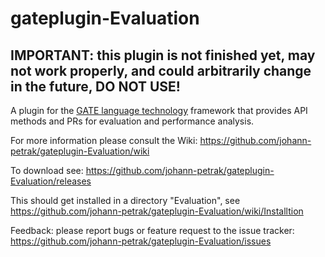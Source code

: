 gateplugin-Evaluation
=====================

## IMPORTANT: this plugin is not finished yet, may not work properly, and could arbitrarily change in the future, DO NOT USE! 

A plugin for the <a href="https://gate.ac.uk">GATE language technology</a> framework that provides API methods and PRs for evaluation and performance analysis.  

For more information please consult the Wiki: https://github.com/johann-petrak/gateplugin-Evaluation/wiki

To download see: https://github.com/johann-petrak/gateplugin-Evaluation/releases

This should get installed in a directory "Evaluation", see https://github.com/johann-petrak/gateplugin-Evaluation/wiki/Installtion

Feedback: please report bugs or feature request to the issue tracker: https://github.com/johann-petrak/gateplugin-Evaluation/issues


